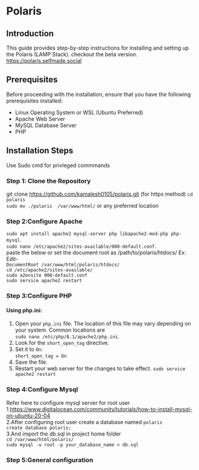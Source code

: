 # Polaris
## Introduction

This guide provides step-by-step instructions for installing and setting up the Polaris (LAMP Stack).
checkout the beta version. 
https://polaris.selfmade.social 
## Prerequisites

Before proceeding with the installation, ensure that you have the following prerequisites installed:

-   Linux Operating System or WSL (Ubuntu Preferred)
-   Apache Web Server
-   MySQL Database Server
-   PHP

## Installation Steps
Use Sudo cmd for privleged commmands
### Step 1: Clone the Repository
git clone https://github.com/kamalesh0105/polaris.git (for https method)
`cd polaris`  
`sudo mv ./polaris  /var/www/html/`   or any preferred location  
### Step 2:Configure Apache
`sudo apt install apache2 mysql-server php libapache2-mod-php php-mysql`.  
`sudo nano /etc/apache2/sites-available/000-default.conf`.  
paste the below or set the document root as /path/to/polaris/htdocs/
Ex:
Edit-  
`DocumentRoot /var/www/html/polaris/htdocs/`    
`cd /etc/apache2/sites-available/`  
`sudo a2ensite 000-default.conf `  
`sudo service apache2 restart`  

### Step 3:Configure PHP
#### Using php.ini:

1.  Open your `php.ini` file. The location of this file may vary depending on your system. Common locations are  
      `sudo nano /etc/php/8.1/apache2/php.ini`.  
2.  Look for the `short_open_tag` directive.
3.  Set it to `On`:        
    `short_open_tag = On`   
4.  Save the file.
5.  Restart your web server for the changes to take effect.
    `sudo service apache2 restart`
### Step 4:Configure Mysql 
Refer here to configure mysql server for root user  
1.https://www.digitalocean.com/community/tutorials/how-to-install-mysql-on-ubuntu-20-04  
2.After configuring root user create a database named `polaris`  
	`create database polaris;`  
3.And import the db.sql in project home folder  
	`cd /var/www/html/polaris/`  
	`sudo mysql -u root -p your_database_name < db.sql`  
	
### Step 5:General configuration
